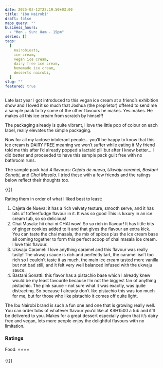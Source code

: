 ```yaml
---
date: 2025-02-12T22:19:50+03:00
title: "Ibu Nairobi"
draft: false
maps_query: ""
business_hours:
  - "Mon - Sun: 8am - 15pm"
series: []
tags:
  [
    nairobieats,
    ice cream,
    vegan ice cream,
    dairy free ice cream,
    homemade ice cream,
    desserts nairobi,
  ]
slug: ""
featured: true
---
```


Late last year I got introduced to this vegan ice cream at a friend’s exhibition show and I loved it so much that Joshua (the proprietor) offered to send me a sample pack to try some of the other flavours he makes. Yes makes. He makes all this ice cream from scratch by himself!

The packaging already is quite vibrant, I love the little pop of colour on each label, really elevates the simple packaging.

Now for all my lactose intolerant people… you’ll be happy to know that this ice cream is DAIRY FREE meaning we won’t suffer while eating it My friend told me this after I’d already popped a lactaid pill but after I knew better… I did better and proceeded to have this sample pack guilt free with no bathroom runs.

The sample pack had 4 flavours: _Cajeta de nueva_, _Ukwaju caramel_, _Bastani Sonatti_, and _Chai Masala_. I tried these with a few friends and the ratings below reflect their thoughts too.

{{<image-gallery key="ibu" titles="ibu01 ibu02 ibu03 ibu04">}}

Rating them in order of what I liked best to least:

1. Cajeta de Nueva: it has a rich velvety texture, smooth serve, and it has bits of toffee/fudge flavour in it. It was so good This is luxury in an ice cream tub, so so delicious!
2. Chai Masala: hii chai ni CHAI wow! So so rich in flavour! It has little bits of ginger cookies added to it and that gives the flavour an extra kick. You can taste the chai masala, the mix of spices plus the ice cream base all coming together to form this perfect scoop of chai masala ice cream. I love this flavour.
3. Ukwaju Caramel: I love anything caramel and this flavour was really tasty! The ukwaju sauce is rich and perfectly tart, the caramel isn’t too rich so I couldn’t taste it as much, the main ice cream tasted more vanilla but not bad still, and it felt very well balanced infused with the ukwaju sauce.
4. Bastani Sonatti: this flavor has a pistachio base which I already knew would be my least favourite because I’m not the biggest fan of anything pistachio. The pink sauce - not sure what it was exactly, was quite distracting. So because I already don’t like pistachio this was too much for me, but for those who like pistachio it comes off quite light.

The Ibu Nairobi brand is such a fun one and one that is growing really well. You can order tubs of whatever flavour you’d like at KSH1500 a tub and it’ll be delivered to you. Makes for a great dessert especially given that it’s dairy free and vegan, lets more people enjoy the delightful flavours with no limitation.

### Ratings

Food: ⭐️⭐️⭐️⭐️<br>

{{<remote-image-gallery key="">}}
